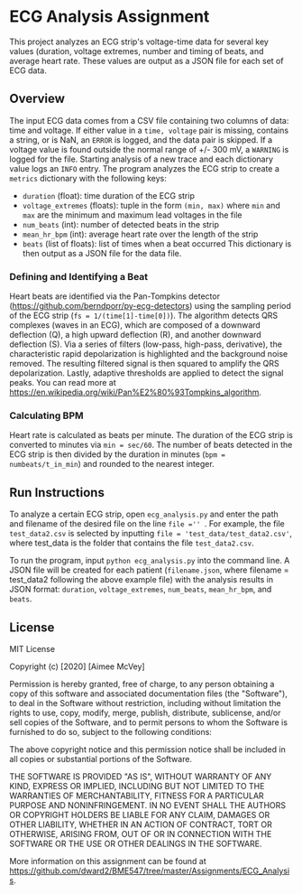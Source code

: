 # ECG Analysis Assignment
This project analyzes an ECG strip's voltage-time data for several key values (duration, voltage extremes, number and timing of beats, and average heart rate. These values are output as a JSON file for each set of ECG data.

## Overview
The input ECG data comes from a CSV file containing two columns of data: time and voltage. If either value in a `time, voltage` pair is missing, contains a string, or is NaN, an `ERROR` is logged, and the data pair is skipped. If a voltage value is found outside the normal range of +/- 300 mV, a `WARNING` is logged for the file. Starting analysis of a new trace and each dictionary value logs an `INFO` entry. The program analyzes the ECG strip to create a `metrics` dictionary with the following keys:
* `duration` (float): time duration of the ECG strip
* `voltage_extremes` (floats): tuple in the form `(min, max)` where `min` and `max`
    are the minimum and maximum lead voltages in the file    
* `num_beats` (int): number of detected beats in the strip
* `mean_hr_bpm` (int): average heart rate over the length of the strip  
* `beats` (list of floats): list of times when a beat occurred
This dictionary is then output as a JSON file for the data file.

### Defining and Identifying a Beat
Heart beats are identified via the Pan-Tompkins detector (https://github.com/berndporr/py-ecg-detectors) using the sampling period of the ECG strip (`fs = 1/(time[1]-time[0])`). The algorithm detects QRS complexes (waves in an ECG), which are composed of a downward deflection (Q), a high upward deflection (R), and another downward deflection (S). Via a series of filters (low-pass, high-pass, derivative), the characteristic rapid depolarization is highlighted and the background noise removed. The resulting filtered signal is then squared to amplify the QRS depolarization. Lastly, adaptive thresholds are applied to detect the signal peaks.
You can read more at <https://en.wikipedia.org/wiki/Pan%E2%80%93Tompkins_algorithm>.

### Calculating BPM
Heart rate is calculated as beats per minute. The duration of the ECG strip is converted to minutes via `min = sec/60`. The number of beats detected in the ECG strip is then divided by the duration in minutes (`bpm = numbeats/t_in_min`) and rounded to the nearest integer.

## Run Instructions
To analyze a certain ECG strip, open `ecg_analysis.py` and enter the path and filename of the desired file on the line ```file ='' ```.
For example, the file `test_data2.csv` is selected by inputting `file = 'test_data/test_data2.csv'`, where test_data is the folder that contains the file ```test_data2.csv```.

To run the program, input `python ecg_analysis.py` into the command line. 
A JSON file will be created for each patient (`filename.json`, where filename = test_data2 following the above example file) with the analysis results in JSON format: `duration`, `voltage_extremes`, `num_beats`, `mean_hr_bpm`,  and `beats`.

## License
MIT License

Copyright (c) [2020] [Aimee McVey]

Permission is hereby granted, free of charge, to any person obtaining a copy
of this software and associated documentation files (the "Software"), to deal
in the Software without restriction, including without limitation the rights
to use, copy, modify, merge, publish, distribute, sublicense, and/or sell
copies of the Software, and to permit persons to whom the Software is
furnished to do so, subject to the following conditions:

The above copyright notice and this permission notice shall be included in all
copies or substantial portions of the Software.

THE SOFTWARE IS PROVIDED "AS IS", WITHOUT WARRANTY OF ANY KIND, EXPRESS OR
IMPLIED, INCLUDING BUT NOT LIMITED TO THE WARRANTIES OF MERCHANTABILITY,
FITNESS FOR A PARTICULAR PURPOSE AND NONINFRINGEMENT. IN NO EVENT SHALL THE
AUTHORS OR COPYRIGHT HOLDERS BE LIABLE FOR ANY CLAIM, DAMAGES OR OTHER
LIABILITY, WHETHER IN AN ACTION OF CONTRACT, TORT OR OTHERWISE, ARISING FROM,
OUT OF OR IN CONNECTION WITH THE SOFTWARE OR THE USE OR OTHER DEALINGS IN THE
SOFTWARE.

More information on this assignment can be found at <https://github.com/dward2/BME547/tree/master/Assignments/ECG_Analysis>.

